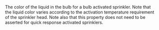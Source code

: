 ﻿The color of the liquid in the bulb for a bulb activated sprinkler. Note that the liquid color varies according to the activation temperature requirement of the sprinkler head. Note also that this property does not need to be asserted for quick response activated sprinklers.
